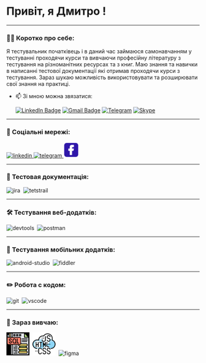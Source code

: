 # Привіт, я Дмитро !

---


### 👨‍💻 Коротко про себе:
Я тестувальник початківець і в даний час займаюся самонавчанням у тестуванні проходячи курси та вивчаючи професійну літературу з тестування на різноманітних ресурсах та з книг. Маю знання та навички в написанні тестової документації які отримав проходячи курси з тестування.
Зараз шукаю можливість використовувати та розширювати свої знання на практиці.

- 📫 Зі мною можна звязатися:

    [![LinkedIn Badge](https://img.shields.io/badge/-@Дмитрий_Вяткин-blue?style=flat&logo=LinkedIn&logoColor=white)](https://www.linkedin.com/in/дмитрий-вяткин-41aa73151)
    [![Gmail Badge](https://img.shields.io/badge/-Gmail-red?style=flat&logo=Gmail&logoColor=white)](mailto:<viatkindima@gmail.com> )
    [![Telegram](https://img.shields.io/badge/Telegram-black?logo=Telegram
)](https://t.me/V_DmitryI)
[![Skype](https://img.shields.io/badge/Skype-black?logo=Skype
)](https://join.skype.com/invite/KYRGWgxzh7ZE)



---
### 🤝 Соціальні мережі:

  <div id="badges">
    <a href="https://www.linkedin.com/in/дмитрий-вяткин-41aa73151" target="_blank">
      <img src="https://cdn-icons-png.flaticon.com/512/2504/2504799.png" width="40" height="40" alt="linkedin" />
    </a> 
     <a href="https://t.me/V_DmitryI" target="_blank">
      <img src="https://cdn-icons-png.flaticon.com/512/2111/2111646.png" width="40" height="40" alt="telegram" />
    </a>
    <a href="https://www.facebook.com/profile.php?id=100011417287927&locale=uk_UA" target="_blank">
      <img src="/assets/faceb.svg" width="40" height="40" alt="Facebook" />
    </a>


  </div>

---

### 📁 Тестовая документація:

<div>
  <img src="https://cdn.jsdelivr.net/gh/devicons/devicon/icons/jira/jira-original.svg" title="jira" alt="jira" width="40" height="40"/>&nbsp
  <img src="https://codahosted.io/packs/21236/unversioned/assets/LOGO/ba1091c59bab89cd2fd0f289622731fe16113d7b00905abe64759c313a4b73b76c1b0426076ed76cb74752234c734131df46992d5b8b48fc13e264240e4f7119f736cfeb64df36ded54b5cbf6198b9cadedf18dd0cac5c7dbcd16e6336c29363cd1292ba" title="testrail" alt="tetstrail" width="40" height="40"/>&nbsp
 

---

### 🛠 Тестування веб-додатків:

<div>
  <img src="https://d33wubrfki0l68.cloudfront.net/38b5c953a4667366685d55db55d057c86db1fc54/a0fdc/static/acae6b24d940347661ca901ea07f47c1/chrome-dev-logo-icon.png" title="devtools" alt="devtools" width="40" height="40"/>&nbsp
  <img src="https://seeklogo.com/images/P/postman-logo-0087CA0D15-seeklogo.com.png" title="postman" alt="postman" width="40" height="40"/>&nbsp
</div>

---

### 📱 Тестування  мобільних додатків:

<div>
  <img src="https://cdn.jsdelivr.net/gh/devicons/devicon/icons/androidstudio/androidstudio-original.svg" title="android-studio" alt="android-studio" width="40" height="40"/>&nbsp 
  <img src="https://www.megaleechers.com/storage/Fiddler-Everywhere-Icon.png" title="fiddler" alt="fiddler" width="40" height="40"/>&nbsp
  
</div>

---

### ✏️ Робота с кодом:

<div>
  <img src="https://cdn.jsdelivr.net/gh/devicons/devicon/icons/git/git-original.svg" title="git" alt="git" width="40" height="40"/>&nbsp
  <img src="https://cdn.jsdelivr.net/gh/devicons/devicon/icons/vscode/vscode-original.svg" title="vscode" alt="vscode" width="40" height="40"/>&nbsp
  
</div>

---

### 💾 Зараз вивчаю:

<div>
  <img src="/assets/Без імені.png" title="sql" alt="sql" width="60" height="60"/>&nbsp
  <img src="/assets/coding.png" title="html,css,js" alt="html,css,js" width="60" height="60"/>&nbsp
 <img src="https://cdn.jsdelivr.net/gh/devicons/devicon/icons/figma/figma-original.svg" title="figma" alt="figma" width="40" height="40"/>&nbsp
</div>




